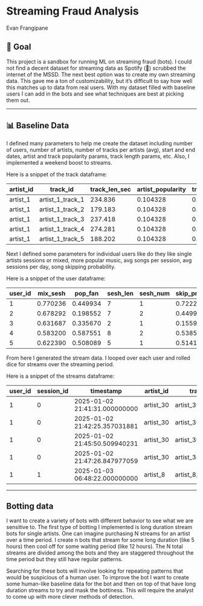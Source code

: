 # Streaming Fraud Analysis
Evan Frangipane

## 🧠 Goal

This project is a sandbox for running ML on streaming fraud (bots). I
could not find a decent dataset for streaming data as Spotify (🤮)
scrubbed the internet of the MSSD. The next best option was to create my
own streaming data. This gave me a ton of customizability, but it’s
difficult to say how well this matches up to data from real users. With
my dataset filled with baseline users I can add in the bots and see what
techniques are best at picking them out.

------------------------------------------------------------------------

## 📊 Baseline Data

I defined many parameters to help me create the dataset including number
of users, number of artists, number of tracks per artists (avg), start
and end dates, artist and track popularity params, track length params,
etc. Also, I implemented a weekend boost to streams.

Here is a snippet of the track dataframe:

<table>
<colgroup>
<col style="width: 10%" />
<col style="width: 18%" />
<col style="width: 14%" />
<col style="width: 17%" />
<col style="width: 16%" />
<col style="width: 22%" />
</colgroup>
<thead>
<tr>
<th>artist_id</th>
<th>track_id</th>
<th>track_len_sec</th>
<th>artist_popularity</th>
<th>track_popularity</th>
<th>total_track_popularity</th>
</tr>
</thead>
<tbody>
<tr>
<td>artist_1</td>
<td>artist_1_track_1</td>
<td>234.836</td>
<td>0.104328</td>
<td>0.097664</td>
<td>0.010189</td>
</tr>
<tr>
<td>artist_1</td>
<td>artist_1_track_2</td>
<td>179.183</td>
<td>0.104328</td>
<td>0.072737</td>
<td>0.007589</td>
</tr>
<tr>
<td>artist_1</td>
<td>artist_1_track_3</td>
<td>237.418</td>
<td>0.104328</td>
<td>0.061220</td>
<td>0.006387</td>
</tr>
<tr>
<td>artist_1</td>
<td>artist_1_track_4</td>
<td>274.281</td>
<td>0.104328</td>
<td>0.054172</td>
<td>0.005652</td>
</tr>
<tr>
<td>artist_1</td>
<td>artist_1_track_5</td>
<td>188.202</td>
<td>0.104328</td>
<td>0.049269</td>
<td>0.005140</td>
</tr>
</tbody>
</table>

Next I defined some parameters for individual users like do they like
single artists sessions or mixed, more popular music, avg songs per
session, avg sessions per day, song skipping probability.

Here is a snippet of the user dataframe:

<table>
<thead>
<tr>
<th>user_id</th>
<th>mix_sesh</th>
<th>pop_fan</th>
<th>sesh_len</th>
<th>sesh_num</th>
<th>skip_prob</th>
</tr>
</thead>
<tbody>
<tr>
<td>1</td>
<td>0.770236</td>
<td>0.449934</td>
<td>7</td>
<td>1</td>
<td>0.722269</td>
</tr>
<tr>
<td>2</td>
<td>0.678292</td>
<td>0.198552</td>
<td>7</td>
<td>2</td>
<td>0.449958</td>
</tr>
<tr>
<td>3</td>
<td>0.631687</td>
<td>0.335670</td>
<td>2</td>
<td>1</td>
<td>0.155921</td>
</tr>
<tr>
<td>4</td>
<td>0.583200</td>
<td>0.587551</td>
<td>8</td>
<td>2</td>
<td>0.538524</td>
</tr>
<tr>
<td>5</td>
<td>0.622390</td>
<td>0.508089</td>
<td>5</td>
<td>1</td>
<td>0.514179</td>
</tr>
</tbody>
</table>

From here I generated the stream data. I looped over each user and
rolled dice for streams over the streaming period.

Here is a snippet of the streams dataframe:

<table>
<colgroup>
<col style="width: 6%" />
<col style="width: 9%" />
<col style="width: 21%" />
<col style="width: 8%" />
<col style="width: 17%" />
<col style="width: 15%" />
<col style="width: 15%" />
<col style="width: 6%" />
</colgroup>
<thead>
<tr>
<th>user_id</th>
<th>session_id</th>
<th>timestamp</th>
<th>artist_id</th>
<th>track_id</th>
<th>track_duration_sec</th>
<th>listen_duration_sec</th>
<th>is_bot</th>
</tr>
</thead>
<tbody>
<tr>
<td>1</td>
<td>0</td>
<td>2025-01-02 21:41:31.000000000</td>
<td>artist_30</td>
<td>artist_30_track_30</td>
<td>172.992492</td>
<td>54.357032</td>
<td>False</td>
</tr>
<tr>
<td>1</td>
<td>0</td>
<td>2025-01-02 21:42:25.357031881</td>
<td>artist_30</td>
<td>artist_30_track_10</td>
<td>205.152908</td>
<td>205.152908</td>
<td>False</td>
</tr>
<tr>
<td>1</td>
<td>0</td>
<td>2025-01-02 21:45:50.509940231</td>
<td>artist_30</td>
<td>artist_30_track_25</td>
<td>209.933866</td>
<td>96.338037</td>
<td>False</td>
</tr>
<tr>
<td>1</td>
<td>0</td>
<td>2025-01-02 21:47:26.847977059</td>
<td>artist_30</td>
<td>artist_30_track_9</td>
<td>196.974013</td>
<td>35.726356</td>
<td>False</td>
</tr>
<tr>
<td>1</td>
<td>1</td>
<td>2025-01-03 06:48:22.000000000</td>
<td>artist_8</td>
<td>artist_8_track_9</td>
<td>89.516270</td>
<td>39.074505</td>
<td>False</td>
</tr>
</tbody>
</table>

------------------------------------------------------------------------

## Botting data

I want to create a variety of bots with different behavior to see what
we are sensitive to. The first type of botting I implemented is long
duration stream bots for single artists. One can imagine purchasing N
streams for an artist over a time period. I create n bots that stream
for some long duration (like 5 hours) then cool off for some waiting
period (like 12 hours). The N total streams are divided among the bots
and they are staggered throughout the time period but they still have
regular patterns.

Searching for these bots will involve looking for repeating patterns
that would be suspicious of a human user. To improve the bot I want to
create some human-like baseline data for the bot and then on top of that
have long duration streams to try and mask the bottiness. This will
require the analyst to come up with more clever methods of detection.
